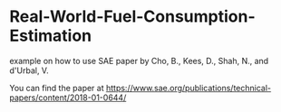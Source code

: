 # Real-World-Fuel-Consumption-Estimation
example on how to use SAE paper by Cho, B., Kees, D., Shah, N., and d'Urbal, V.

You can find the paper at https://www.sae.org/publications/technical-papers/content/2018-01-0644/
